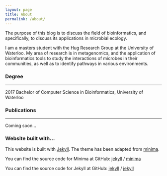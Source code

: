```yaml
---
layout: page
title: About
permalink: /about/
---
```


The purpose of this blog is to discuss the field of bioinformatics, and specifically, to discuss its applications
in microbial ecology.

I am a masters student with the Hug Research Group at the University of Waterloo. My area of research is
in metagenomics, and the application of bioinformatics tools to study the interactions of microbes in their
communities, as well as to identify pathways in various environments.

### Degree
***
2017 Bachelor of Computer Science in Bioinformatics, University of Waterloo

### Publications
***
Coming soon...


### Website built with...
This website is built with [Jekyll][jekyll-organization]. The theme has been adapted from [minima][minima-github].

You can find the source code for Minima at GitHub:
[jekyll][jekyll-organization] /
[minima][minima-github]

You can find the source code for Jekyll at GitHub:
[jekyll][jekyll-organization] /
[jekyll](https://github.com/jekyll/jekyll)


[jekyll-organization]: https://github.com/jekyll
[minima-github]: https://github.com/jekyll/minima
